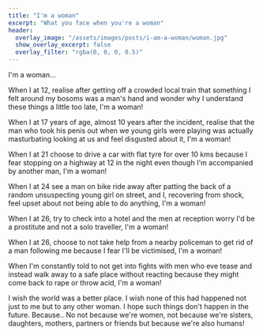 ```yaml
---
title: "I'm a woman"
excerpt: "What you face when you're a woman"
header:
  overlay_image: "/assets/images/posts/i-am-a-woman/woman.jpg"
  show_overlay_excerpt: false
  overlay_filter: "rgba(0, 0, 0, 0.5)"
---
```


I'm a woman...

When I at 12, realise after getting off a crowded local train that something I felt around my bosoms was a man's hand 
and wonder why I understand these things a little too late, I'm a woman!

When I at 17 years of age, almost 10 years after the incident, realise that the man who took his penis out when we young 
girls were playing was actually masturbating looking at us and feel disgusted about it, I'm a woman!

When I at 21 choose to drive a car with flat tyre for over 10 kms because I fear stopping on a highway at 12 in the 
night even though I'm accompanied by another man, I'm a woman!

When I at 24 see a man on bike ride away after patting the back of a random unsuspecting young girl on street, and I, 
recovering from shock, feel upset about not being able to do anything, I'm a woman!

When I at 26, try to check into a hotel and the men at reception worry I'd be a prostitute and not a solo traveller, 
I'm a woman!

When I at 26, choose to not take help from a nearby policeman to get rid of a man following me because I fear I'll be 
victimised, I'm a woman!

When I'm constantly told to not get into fights with men who eve tease and instead walk away to a safe place without 
reacting because they might come back to rape or throw acid, I'm a woman!
                
I wish the world was a better place. I wish none of this had happened not just to me but to any other woman. I hope such
things don't happen in the future. Because.. No not because we're women, not because we're sisters, daughters, mothers, 
partners or friends but because we're also humans!
                